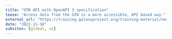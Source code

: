 ```yaml
---
title: "GTN API with OpenAPI 3 specification"
tease: "Access data from the GTN in a more accessible, API based way."
external_url: "https://training.galaxyproject.org/training-material/news/2021/11/10/api.html"
date: "2021-11-10"
subsites: [global, us]
---
```

